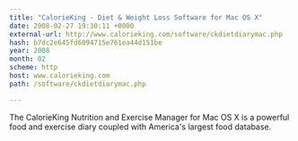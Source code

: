 ```yaml
---
title: "CalorieKing - Diet & Weight Loss Software for Mac OS X"
date: 2008-02-27 19:30:11 +0000
external-url: http://www.calorieking.com/software/ckdietdiarymac.php
hash: b7dc2e645fd6094715e761ea44d151be
year: 2008
month: 02
scheme: http
host: www.calorieking.com
path: /software/ckdietdiarymac.php

---
```


The CalorieKing Nutrition and Exercise Manager for Mac OS X is a powerful food and exercise diary coupled with America's largest food database.
